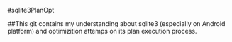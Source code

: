 #sqlite3PlanOpt 

##This git contains my understanding about sqlite3 (especially on Android platform) and optimizition attemps on its plan execution process.

